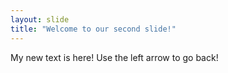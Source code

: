 ```yaml
---
layout: slide
title: "Welcome to our second slide!"
---
```

My new text is here!
Use the left arrow to go back!
